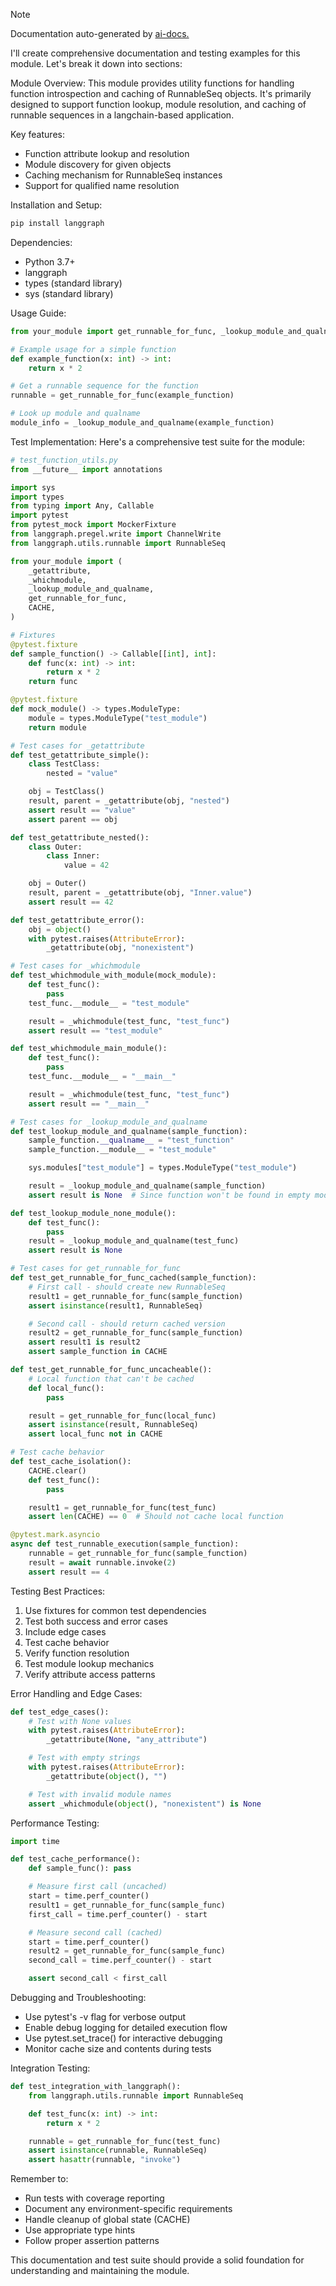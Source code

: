 
> [!NOTE]
> Documentation auto-generated by [ai-docs.](https://github.com/connor-john/ai-docs)

I'll create comprehensive documentation and testing examples for this module. Let's break it down into sections:

Module Overview:
This module provides utility functions for handling function introspection and caching of RunnableSeq objects. It's primarily designed to support function lookup, module resolution, and caching of runnable sequences in a langchain-based application.

Key features:
- Function attribute lookup and resolution
- Module discovery for given objects
- Caching mechanism for RunnableSeq instances
- Support for qualified name resolution

Installation and Setup:
```bash
pip install langgraph
```

Dependencies:
- Python 3.7+
- langgraph
- types (standard library)
- sys (standard library)

Usage Guide:
```python
from your_module import get_runnable_for_func, _lookup_module_and_qualname

# Example usage for a simple function
def example_function(x: int) -> int:
    return x * 2

# Get a runnable sequence for the function
runnable = get_runnable_for_func(example_function)

# Look up module and qualname
module_info = _lookup_module_and_qualname(example_function)
```

Test Implementation:
Here's a comprehensive test suite for the module:

```python
# test_function_utils.py
from __future__ import annotations

import sys
import types
from typing import Any, Callable
import pytest
from pytest_mock import MockerFixture
from langgraph.pregel.write import ChannelWrite
from langgraph.utils.runnable import RunnableSeq

from your_module import (
    _getattribute,
    _whichmodule,
    _lookup_module_and_qualname,
    get_runnable_for_func,
    CACHE,
)

# Fixtures
@pytest.fixture
def sample_function() -> Callable[[int], int]:
    def func(x: int) -> int:
        return x * 2
    return func

@pytest.fixture
def mock_module() -> types.ModuleType:
    module = types.ModuleType("test_module")
    return module

# Test cases for _getattribute
def test_getattribute_simple():
    class TestClass:
        nested = "value"

    obj = TestClass()
    result, parent = _getattribute(obj, "nested")
    assert result == "value"
    assert parent == obj

def test_getattribute_nested():
    class Outer:
        class Inner:
            value = 42

    obj = Outer()
    result, parent = _getattribute(obj, "Inner.value")
    assert result == 42

def test_getattribute_error():
    obj = object()
    with pytest.raises(AttributeError):
        _getattribute(obj, "nonexistent")

# Test cases for _whichmodule
def test_whichmodule_with_module(mock_module):
    def test_func():
        pass
    test_func.__module__ = "test_module"

    result = _whichmodule(test_func, "test_func")
    assert result == "test_module"

def test_whichmodule_main_module():
    def test_func():
        pass
    test_func.__module__ = "__main__"

    result = _whichmodule(test_func, "test_func")
    assert result == "__main__"

# Test cases for _lookup_module_and_qualname
def test_lookup_module_and_qualname(sample_function):
    sample_function.__qualname__ = "test_function"
    sample_function.__module__ = "test_module"

    sys.modules["test_module"] = types.ModuleType("test_module")

    result = _lookup_module_and_qualname(sample_function)
    assert result is None  # Since function won't be found in empty module

def test_lookup_module_none_module():
    def test_func():
        pass
    result = _lookup_module_and_qualname(test_func)
    assert result is None

# Test cases for get_runnable_for_func
def test_get_runnable_for_func_cached(sample_function):
    # First call - should create new RunnableSeq
    result1 = get_runnable_for_func(sample_function)
    assert isinstance(result1, RunnableSeq)

    # Second call - should return cached version
    result2 = get_runnable_for_func(sample_function)
    assert result1 is result2
    assert sample_function in CACHE

def test_get_runnable_for_func_uncacheable():
    # Local function that can't be cached
    def local_func():
        pass

    result = get_runnable_for_func(local_func)
    assert isinstance(result, RunnableSeq)
    assert local_func not in CACHE

# Test cache behavior
def test_cache_isolation():
    CACHE.clear()
    def test_func():
        pass

    result1 = get_runnable_for_func(test_func)
    assert len(CACHE) == 0  # Should not cache local function

@pytest.mark.asyncio
async def test_runnable_execution(sample_function):
    runnable = get_runnable_for_func(sample_function)
    result = await runnable.invoke(2)
    assert result == 4

```

Testing Best Practices:
1. Use fixtures for common test dependencies
2. Test both success and error cases
3. Include edge cases
4. Test cache behavior
5. Verify function resolution
6. Test module lookup mechanics
7. Verify attribute access patterns

Error Handling and Edge Cases:
```python
def test_edge_cases():
    # Test with None values
    with pytest.raises(AttributeError):
        _getattribute(None, "any_attribute")

    # Test with empty strings
    with pytest.raises(AttributeError):
        _getattribute(object(), "")

    # Test with invalid module names
    assert _whichmodule(object(), "nonexistent") is None

```

Performance Testing:
```python
import time

def test_cache_performance():
    def sample_func(): pass

    # Measure first call (uncached)
    start = time.perf_counter()
    result1 = get_runnable_for_func(sample_func)
    first_call = time.perf_counter() - start

    # Measure second call (cached)
    start = time.perf_counter()
    result2 = get_runnable_for_func(sample_func)
    second_call = time.perf_counter() - start

    assert second_call < first_call
```

Debugging and Troubleshooting:
- Use pytest's -v flag for verbose output
- Enable debug logging for detailed execution flow
- Use pytest.set_trace() for interactive debugging
- Monitor cache size and contents during tests

Integration Testing:
```python
def test_integration_with_langgraph():
    from langgraph.utils.runnable import RunnableSeq

    def test_func(x: int) -> int:
        return x * 2

    runnable = get_runnable_for_func(test_func)
    assert isinstance(runnable, RunnableSeq)
    assert hasattr(runnable, "invoke")
```

Remember to:
- Run tests with coverage reporting
- Document any environment-specific requirements
- Handle cleanup of global state (CACHE)
- Use appropriate type hints
- Follow proper assertion patterns

This documentation and test suite should provide a solid foundation for understanding and maintaining the module.
